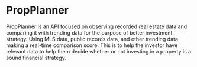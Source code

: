# PropPlanner

PropPlanner is an API focused on observing recorded real estate data and comparing it with trending data for the purpose of better investment strategy. 
Using MLS data, public records data, and other trending data making a real-time comparison score. This is to help the investor have relevant data to help them decide whether or not investing in a property
is a sound financial strategy. 
